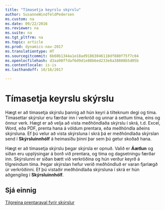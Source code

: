 ```yaml
---
title: "Tímasetja keyrslu skýrslu"
author: SusanneWindfeldPedersen
ms.custom: na
ms.date: 09/22/2016
ms.reviewer: na
ms.suite: na
ms.tgt_pltfrm: na
ms.topic: article
ms.prod: dynamics-nav-2017
ms.translationtype: HT
ms.sourcegitcommit: 6b60b1344a1e18ad91863046110df880f75f7c04
ms.openlocfilehash: d3aa98ffdaf6d9d1e88b6ed233e8a38808b5d05b
ms.contentlocale: is-is
ms.lasthandoff: 10/16/2017

---
```

    
# <a name="schedule-a-report-to-run"></a>Tímasetja keyrslu skýrslu
Hægt er að tímasetja skýrslu þannig að hún keyri á tilteknum degi og tíma. Tímasettar skýrslur eru færðar inn í verkröð og unnar á settum tíma, eins og önnur verk. Hægt er að velja að vista meðhöndlaða skýrslu í skrá, t.d. Excel, Word, eða PDF, prenta hana á völdum prentara, eða meðhöndla aðeins skýrsluna. Ef þú velur að vista skýrsluna í skrá þá er meðhöndlaða skýrslan send í **Skýrsluinnhólf** á heimasíðu þinni þar sem þú getur skoðað hana. 

Hægt er að tímasetja skýrslu þegar skýrsla er opnuð. Valið er **Áætlun** og síðan eru upplýsingar á borð við prentara, og tíma og dagsetningu færðar inn. Skýrslunni er síðan bætt við verkröðina og hún verður keyrð á tilgreindum tíma. Þegar skýrslan hefur verið meðhöndluð er varan fjarlægð úr verkröðinni. Ef þú vistaðir meðhöndlaða skýrsluna í skrá er hún aðgengileg í **Skýrsluinnhólf**.

## <a name="see-also"></a>Sjá einnig
[Tilgreina prentaraval fyrir skýrslur](ui-specify-printer-selection-reports.md) 

 


